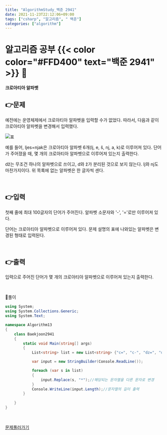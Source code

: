 ```yaml
---
title: "AlgorithmStudy_백준 2941"
date: 2021-11-23T22:12:06+09:00
tags: ["csharp", "알고리즘", " 백준"]
categories: ["algorithm"]
---
```


# 알고리즘 공부 {{< color color="#FFD400" text="백준 2941" >}} 🧐
#### 크로아티아 알파벳

## 👉문제
예전에는 운영체제에서 크로아티아 알파벳을 입력할 수가 없었다. 따라서, 다음과 같이 크로아티아 알파벳을 변경해서 입력했다.

![표](/images/algorithm13.png)

예를 들어, ljes=njak은 크로아티아 알파벳 6개(lj, e, š, nj, a, k)로 이루어져 있다. 단어가 주어졌을 때, 몇 개의 크로아티아 알파벳으로 이루어져 있는지 출력한다.

dž는 무조건 하나의 알파벳으로 쓰이고, d와 ž가 분리된 것으로 보지 않는다. lj와 nj도 마찬가지이다. 위 목록에 없는 알파벳은 한 글자씩 센다.  


<br>

## 👉입력  
첫째 줄에 최대 100글자의 단어가 주어진다. 알파벳 소문자와 '-', '='로만 이루어져 있다.

단어는 크로아티아 알파벳으로 이루어져 있다. 문제 설명의 표에 나와있는 알파벳은 변경된 형태로 입력된다.


<br>

## 👉출력
입력으로 주어진 단어가 몇 개의 크로아티아 알파벳으로 이루어져 있는지 출력한다.

<br>

🍑풀이
```csharp
using System;
using System.Collections.Generic;
using System.Text;

namespace Algorithm13
{
    class Baekjoon2941
    {
        static void Main(string[] args)
        {
            List<string> list = new List<string> {"c=", "c-", "dz=", "d-", "lj", "nj", "s=", "z="};

            var input = new StringBuilder(Console.ReadLine());

            foreach (var s in list)
            {
                input.Replace(s, "*");//해당되는 문자열을 다른 문자로 변경
            }
            Console.WriteLine(input.Length);//문자열의 길이 출력
        }
        
    }
}

```

<br>

[문제풀러가기](https://www.acmicpc.net/problem/2941)